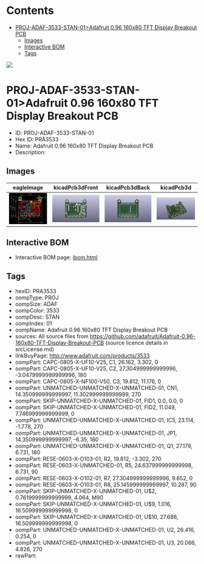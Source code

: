 



Contents
========

* [PROJ-ADAF-3533-STAN-01>Adafruit 0.96 160x80 TFT Display Breakout PCB](#proj-adaf-3533-stan-01adafruit-096-160x80-tft-display-breakout-pcb)
	* [Images](#images)
	* [Interactive BOM](#interactive-bom)
	* [Tags](#tags)
  
![][im]
# PROJ-ADAF-3533-STAN-01>Adafruit 0.96 160x80 TFT Display Breakout PCB

- ID: PROJ-ADAF-3533-STAN-01
- Hex ID: PRA3533
- Name: Adafruit 0.96 160x80 TFT Display Breakout PCB
- Description: 

## Images
  
  

|eagleImage|kicadPcb3dFront|kicadPcb3dBack|kicadPcb3d|
| :---: | :---: | :---: | :---: |
|[![eagleImage](eagleImage_140.png)](eagleImage_600.png)|[![kicadPcb3dFront](kicadPcb3dFront_140.png)](kicadPcb3dFront_600.png)|[![kicadPcb3dBack](kicadPcb3dBack_140.png)](kicadPcb3dBack_600.png)|[![kicadPcb3d](kicadPcb3d_140.png)](kicadPcb3d_600.png)|

## Interactive BOM

- Interactive BOM page: [ibom.html](kicad/bom/ibom.html)

## Tags

- hexID: PRA3533
- oompType: PROJ
- oompSize: ADAF
- oompColor: 3533
- oompDesc: STAN
- oompIndex: 01
- oompName: Adafruit 0.96 160x80 TFT Display Breakout PCB
- sources: All source files from https://github.com/adafruit/Adafruit-0.96-160x80-TFT-Display-Breakout-PCB (source licence details in srcLicense.md)
- linkBuyPage: http://www.adafruit.com/products/3533
- oompPart: CAPC-0805-X-UF10-V25, C1, 26.162, 3.302, 0
- oompPart: CAPC-0805-X-UF10-V25, C2, 27.304999999999996, -3.0479999999999996, 180
- oompPart: CAPC-0805-X-NF100-V50, C3, 19.812, 11.176, 0
- oompPart: UNMATCHED-UNMATCHED-X-UNMATCHED-01, CN1, 14.350999999999997, 11.302999999999999, 270
- oompPart: SKIP-UNMATCHED-X-UNMATCHED-01, FID1, 0.0, 0.0, 0
- oompPart: SKIP-UNMATCHED-X-UNMATCHED-01, FID2, 11.049, 7.746999999999999, 0
- oompPart: UNMATCHED-UNMATCHED-X-UNMATCHED-01, IC5, 23.114, -1.778, 270
- oompPart: UNMATCHED-UNMATCHED-X-UNMATCHED-01, JP1, 14.350999999999997, -6.35, 180
- oompPart: UNMATCHED-UNMATCHED-X-UNMATCHED-01, Q1, 27.178, 6.731, 180
- oompPart: RESE-0603-X-O103-01, R2, 19.812, -3.302, 270
- oompPart: RESE-0603-X-UNMATCHED-01, R5, 24.637999999999998, 6.731, 90
- oompPart: RESE-0603-X-O102-01, R7, 27.304999999999996, 9.652, 0
- oompPart: RESE-0603-X-O103-01, R8, 25.145999999999997, 10.287, 90
- oompPart: SKIP-UNMATCHED-X-UNMATCHED-01, U$2, 0.7619999999999999, 4.064, M90
- oompPart: SKIP-UNMATCHED-X-UNMATCHED-01, U$9, 1.016, 16.509999999999998, 0
- oompPart: SKIP-UNMATCHED-X-UNMATCHED-01, U$10, 27.686, 16.509999999999998, 0
- oompPart: UNMATCHED-UNMATCHED-X-UNMATCHED-01, U2, 26.416, 0.254, 0
- oompPart: UNMATCHED-UNMATCHED-X-UNMATCHED-01, U3, 20.066, 4.826, 270
- rawPart: 



[im]: kicadPcb3d_450.png
